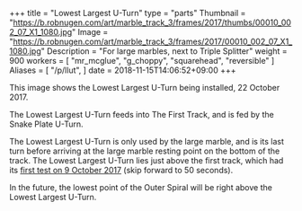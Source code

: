 +++
title = "Lowest Largest U-Turn"
type = "parts"
Thumbnail = "https://b.robnugen.com/art/marble_track_3/frames/2017/thumbs/00010_002_07_X1_1080.jpg"
Image = "https://b.robnugen.com/art/marble_track_3/frames/2017/00010_002_07_X1_1080.jpg"
Description = "For large marbles, next to Triple Splitter"
weight = 900
workers = [
    "mr_mcglue",
    "g_choppy",
	"squarehead",
	"reversible"
]
Aliases = [
  "/p/llut",
]
date = 2018-11-15T14:06:52+09:00
+++

This image shows the Lowest Largest U-Turn being installed, 22 October 2017.

The Lowest Largest U-Turn feeds into The First Track, and is fed by the Snake Plate U-Turn.

The Lowest Largest U-Turn is only used by the large marble, and is its last turn before arriving at the large marble resting point on the bottom of the track.  The Lowest Largest U-Turn lies just above the first track, which had its [first test on 9 October 2017](https://youtu.be/-fLXDYXQ-uQ)  (skip forward to 50 seconds).


In the future, the lowest point of the Outer Spiral will be right above the Lowest Largest U-Turn.
